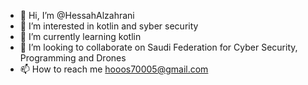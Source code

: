 - 👋 Hi, I’m @HessahAlzahrani
- 👀 I’m interested in kotlin and syber security
- 🌱 I’m currently learning kotlin
- 💞️ I’m looking to collaborate on Saudi Federation for Cyber Security, Programming and Drones 
- 📫 How to reach me hooos70005@gmail.com

